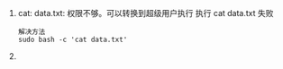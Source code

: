 1. cat: data.txt: 权限不够。可以转换到超级用户执行
   执行 cat data.txt 失败
   ```
   解决方法
   sudo bash -c 'cat data.txt'
   ```
2. 
